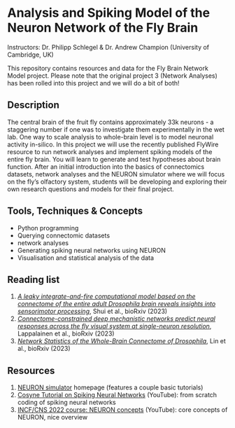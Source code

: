 # Analysis and Spiking Model of the Neuron Network of the Fly Brain
Instructors: Dr. Philipp Schlegel & Dr. Andrew Champion (University of Cambridge, UK)

This repository contains resources and data for the Fly Brain Network Model project. Please note that the original project 3 (Network Analyses) has been rolled into this project and we will do a bit of both!

## Description
The central brain of the fruit fly contains approximately 33k neurons - a staggering number if one was to investigate them experimentally in the wet lab. One way to scale analysis to whole-brain level is to model neuronal activity in-silico. In this project we will use the recently published FlyWire resource to run network analyses and implement spiking models of the entire fly brain. You will learn to generate and test hypotheses about brain function. After an initial introduction into the basics of connectomics datasets, network analyses and the NEURON simulator where we will focus on the fly’s olfactory system, students will be developing and exploring their own research questions and models for their final project. 

## Tools, Techniques & Concepts
- Python programming
- Querying connectomic datasets
- network analyses
- Generating spiking neural networks using NEURON
- Visualisation and statistical analysis of the data

## Reading list 
1. [_A leaky integrate-and-fire computational model based on the connectome of the entire adult Drosophila brain reveals insights into sensorimotor processing_](https://www.biorxiv.org/content/10.1101/2023.05.02.539144v1), Shui et al., bioRxiv (2023)
2. [_Connectome-constrained deep mechanistic networks predict neural responses across the fly visual system at single-neuron resolution_](https://www.biorxiv.org/content/10.1101/2023.03.11.532232v1), Lappalainen et al., bioRxiv (2023)
3. [_Network Statistics of the Whole-Brain Connectome of Drosophila_](https://www.biorxiv.org/content/10.1101/2023.07.29.551086v1), Lin et al., bioRxiv (2023)

## Resources 
1. [NEURON simulator](https://www.neuron.yale.edu/neuron/) homepage (features a couple basic tutorials)
2. [Cosyne Tutorial on Spiking Neural Networks](https://www.youtube.com/watch?v=GTXTQ_sOxak) (YouTube): from scratch coding of spiking neural networks
3. [INCF/CNS 2022 course: NEURON concepts](https://www.youtube.com/watch?v=VPhxULQVCDQ) (YouTube): core concepts of NEURON, nice overview 


